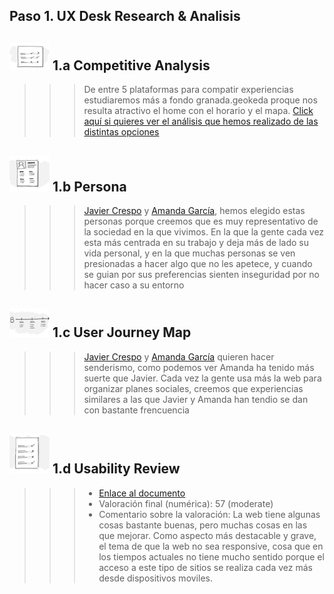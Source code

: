 ## Paso 1. UX Desk Research & Analisis 

![Método UX](img/Competitive.png) 1.a Competitive Analysis
-----

>>> De entre 5 plataformas para compatir experiencias estudiaremos más a fondo granada.geokeda proque nos resulta atractivo el home con el horario y el mapa. [Click aquí si quieres ver el análisis que hemos realizado de las distintas opciones](https://github.com/Josalmer/DIU3_Workers/blob/master/P1/competitive_analysis.pdf)

![Método UX](img/Persona.png) 1.b Persona
-----

>>> [Javier Crespo](https://github.com/Josalmer/DIU3_Workers/blob/master/P1/javier_crespo.png) y [Amanda García](https://github.com/Josalmer/DIU3_Workers/blob/master/P1/amanda.png), hemos elegido estas personas porque creemos que es muy representativo de la sociedad en la que vivimos. En la que la gente cada vez esta más centrada en su trabajo y deja más de lado su vida personal, y en la que muchas personas se ven presionadas a hacer algo que no les apetece, y cuando se guian por sus preferencias sienten inseguridad por no hacer caso a su entorno
>>> 

![Método UX](img/JourneyMap.png) 1.c User Journey Map
----

>>> [Javier Crespo](https://github.com/Josalmer/DIU3_Workers/blob/master/P1/javier_journey.png) y [Amanda García](https://github.com/Josalmer/DIU3_Workers/blob/master/P1/amanda_journey.png) quieren hacer senderismo, como podemos ver Amanda ha tenido más suerte que Javier. Cada vez la gente usa más la web para organizar planes sociales, creemos que experiencias similares a las que Javier y Amanda han tendio se dan con bastante frencuencia

![Método UX](img/usabilityReview.png) 1.d Usability Review
----
>>> - [Enlace al documento](https://github.com/Josalmer/DIU3_Workers/blob/master/P1/Usability-review.pdf)
>>> - Valoración final (numérica): 57 (moderate)
>>> - Comentario sobre la valoración: La web tiene algunas cosas bastante buenas, pero muchas cosas en las que mejorar. Como aspecto más destacable y grave, el tema de que la web no sea responsive, cosa que en los tiempos actuales no tiene mucho sentido porque el acceso a este tipo de sitios se realiza cada vez más desde dispositivos moviles.